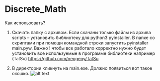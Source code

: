 # Discrete_Math

Как использовать?
1.	Скачать папку с архивом. Если скачаны только файлы из архива scripts – установить библиотеку для python3 pyinstaller. В папке со скриптами при помощи командной строки запустить pyinstaller main.pyw. Важно ! чтобы все работало корректно нужно будет установить все используемые в программе библиотеки например (TatSu)
	https://github.com/neogeny/TatSu

2.	В директории кликнуть на main.exe. Должно появиться вот такое окошко.
![alt text](https://github.com/Hodgiecode/Discrete_Math/image.png)
